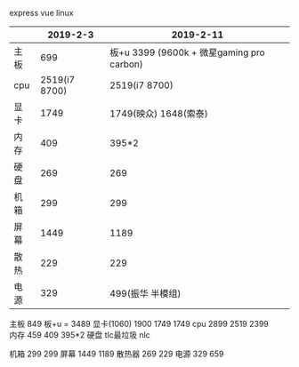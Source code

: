 express
vue 
linux



|      | 2019-2-3      | 2019-2-11                                 |
| ---- | ------------- | ----------------------------------------- |
| 主板 | 699           | 板+u 3399 (9600k + 微星gaming pro carbon) |
| cpu  | 2519(i7 8700) | 2519(i7 8700)                             |
| 显卡 | 1749          | 1749(映众) 1648(索泰)                     |
| 内存 | 409           | 395*2                                     |
| 硬盘 | 269           | 269                                       |
| 机箱 | 299           | 299                                       |
| 屏幕 | 1449          | 1189                                      |
| 散热 | 229           | 229                                       |
| 电源 | 329           | 499(振华 半模组)                          |

主板					849					板+u = 3489
显卡(1060)	1900  		1749				1749
cpu			2899  		2519  				2399		
内存		459         	409					395*2
硬盘         	tlc最垃圾 nlc

机箱		299								299
屏幕		1449							1189
散热器		269								229
电源		329								659
